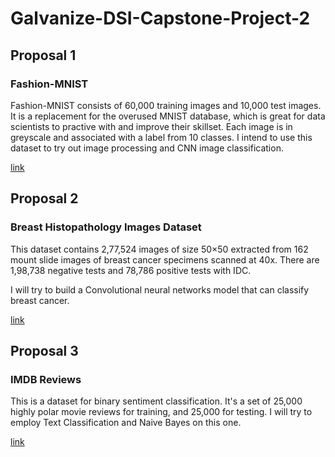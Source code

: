 # Galvanize-DSI-Capstone-Project-2

## Proposal 1
### Fashion-MNIST

Fashion-MNIST consists of 60,000 training images and 10,000 test images. It is a replacement for the overused MNIST database, which is great for data scientists to practive with and improve their skillset. Each image is in greyscale and associated with a label from 10 classes. I intend to use this dataset to try out image processing and CNN image classification. 

[link](https://github.com/zalandoresearch/fashion-mnist)


## Proposal 2
### Breast Histopathology Images Dataset

This dataset contains 2,77,524 images of size 50×50 extracted from 162 mount slide images of breast cancer specimens scanned at 40x. There are 1,98,738 negative tests and 78,786 positive tests with IDC.

I will try to build a Convolutional neural networks model that can classify breast cancer. 

[link](https://www.kaggle.com/paultimothymooney/breast-histopathology-images)

## Proposal 3
### IMDB Reviews

This is a dataset for binary sentiment classification. It's a set of 25,000 highly polar movie reviews for training, and 25,000 for testing. I will try to employ Text Classification and Naive Bayes on this one.

[link](http://ai.stanford.edu/~amaas/data/sentiment/)
